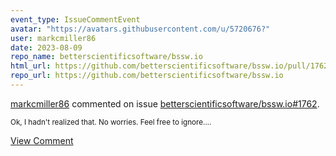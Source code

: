 ```yaml
---
event_type: IssueCommentEvent
avatar: "https://avatars.githubusercontent.com/u/5720676?"
user: markcmiller86
date: 2023-08-09
repo_name: betterscientificsoftware/bssw.io
html_url: https://github.com/betterscientificsoftware/bssw.io/pull/1762
repo_url: https://github.com/betterscientificsoftware/bssw.io
---
```


<a href='https://github.com/markcmiller86' target='_blank'>markcmiller86</a> commented on issue <a href='https://github.com/betterscientificsoftware/bssw.io/pull/1762' target='_blank'>betterscientificsoftware/bssw.io#1762</a>.

<small>Ok, I hadn't realized that. No worries. Feel free to ignore....</small>

<a href='https://github.com/betterscientificsoftware/bssw.io/pull/1762' target='_blank'>View Comment</a>